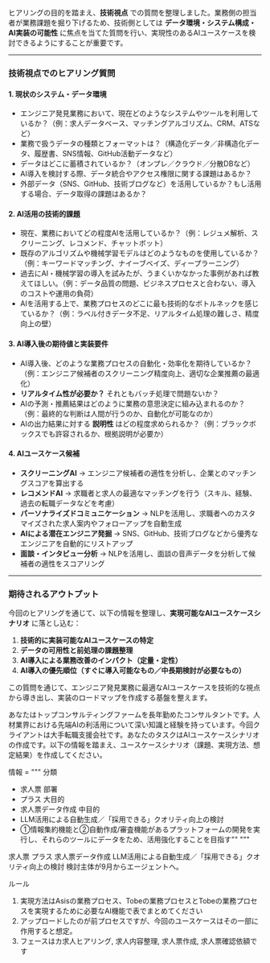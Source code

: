 ヒアリングの目的を踏まえ、**技術視点** での質問を整理しました。業務側の担当者が業務課題を掘り下げるため、技術側としては **データ環境・システム構成・AI実装の可能性** に焦点を当てた質問を行い、実現性のあるAIユースケースを検討できるようにすることが重要です。

---

### **技術視点でのヒアリング質問**
#### **1. 現状のシステム・データ環境**
- エンジニア発見業務において、現在どのようなシステムやツールを利用しているか？（例：求人データベース、マッチングアルゴリズム、CRM、ATSなど）
- 業務で扱うデータの種類とフォーマットは？（構造化データ／非構造化データ、履歴書、SNS情報、GitHub活動データなど）
- データはどこに蓄積されているか？（オンプレ／クラウド／分散DBなど）
- AI導入を検討する際、データ統合やアクセス権限に関する課題はあるか？
- 外部データ（SNS、GitHub、技術ブログなど）を活用しているか？もし活用する場合、データ取得の課題はあるか？

#### **2. AI活用の技術的課題**
- 現在、業務においてどの程度AIを活用しているか？（例：レジュメ解析、スクリーニング、レコメンド、チャットボット）
- 既存のアルゴリズムや機械学習モデルはどのようなものを使用しているか？（例：キーワードマッチング、ナイーブベイズ、ディープラーニング）
- 過去にAI・機械学習の導入を試みたが、うまくいかなかった事例があれば教えてほしい。（例：データ品質の問題、ビジネスプロセスと合わない、導入のコストや運用の負荷）
- AIを活用する上で、業務プロセスのどこに最も技術的なボトルネックを感じているか？（例：ラベル付きデータ不足、リアルタイム処理の難しさ、精度向上の壁）

#### **3. AI導入後の期待値と実装要件**
- AI導入後、どのような業務プロセスの自動化・効率化を期待しているか？（例：エンジニア候補者のスクリーニング精度向上、適切な企業推薦の最適化）
- **リアルタイム性が必要か？** それともバッチ処理で問題ないか？
- AIの予測・推薦結果はどのように業務の意思決定に組み込まれるのか？（例：最終的な判断は人間が行うのか、自動化が可能なのか）
- AIの出力結果に対する **説明性** はどの程度求められるか？（例：ブラックボックスでも許容されるか、根拠説明が必要か）

#### **4. AIユースケース候補**
- **スクリーニングAI** → エンジニア候補者の適性を分析し、企業とのマッチングスコアを算出する
- **レコメンドAI** → 求職者と求人の最適なマッチングを行う（スキル、経験、過去の転職データなどを考慮）
- **パーソナライズドコミュニケーション** → NLPを活用し、求職者へのカスタマイズされた求人案内やフォローアップを自動生成
- **AIによる潜在エンジニア発掘** → SNS、GitHub、技術ブログなどから優秀なエンジニアを自動的にリストアップ
- **面談・インタビュー分析** → NLPを活用し、面談の音声データを分析して候補者の適性をスコアリング

---

### **期待されるアウトプット**
今回のヒアリングを通じて、以下の情報を整理し、**実現可能なAIユースケースシナリオ** に落とし込む：
1. **技術的に実装可能なAIユースケースの特定**
2. **データの可用性と前処理の課題整理**
3. **AI導入による業務改善のインパクト（定量・定性）**
4. **AI導入の優先順位（すぐに導入可能なもの／中長期検討が必要なもの）**

この質問を通じて、エンジニア発見業務に最適なAIユースケースを技術的な視点から導き出し、実装のロードマップを作成する基盤を整えます。

あなたはトップコンサルティングファームを長年勤めたコンサルタントです。人材業界における先端AIの利活用について深い知識と経験を持っています。今回クライアントは大手転職支援会社です。あなたのタスクはAIユースケースシナリオの作成です。以下の情報を踏まえ、ユースケースシナリオ（課題、実現方法、想定結果）を作成してください。

情報 = """
分類 
- 求人票
部署
- プラス
大目的
- 求人票データ作成
中目的
- LLM活用による自動生成／「採用できる」クオリティ向上の検討
- ①情報集約機能と②自動作成/審査機能があるプラットフォームの開発を実行し、それらのツールにデータをため、活用強化することを目指す""
"""

求人票
プラス
求人票データ作成
LLM活用による自動生成／「採用できる」クオリティ向上の検討
検討主体が9月からエージェントへ。


ルール
1. 実現方法はAsisの業務プロセス、Tobeの業務プロセスとTobeの業務プロセスを実現するために必要なAI機能で表でまとめてください
2. アップロードしたのが前プロセスですが、今回のユースケースはその一部に作用すると想定。
3. フェースはカ求人ヒアリング, 求人内容整理, 求人票作成, 求人票確認依額です

